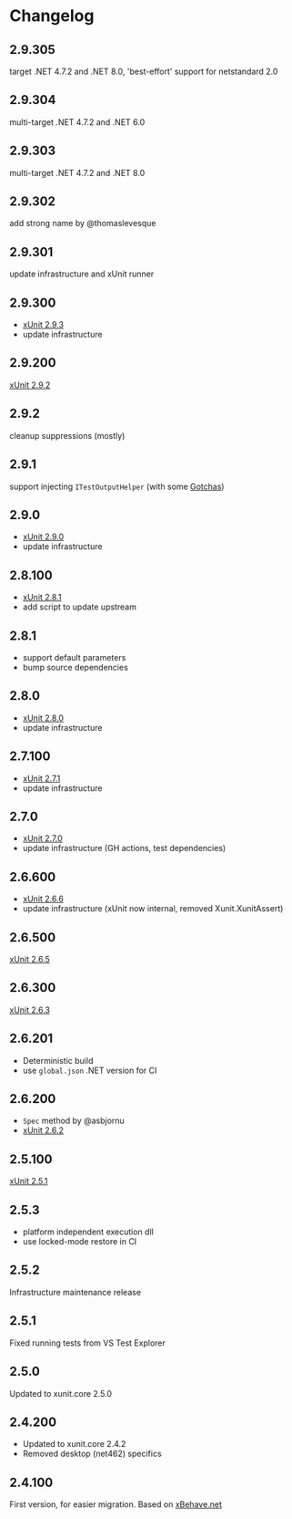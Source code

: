 # Changelog

## 2.9.305

target .NET 4.7.2 and .NET 8.0, 'best-effort' support for netstandard 2.0

## 2.9.304

multi-target .NET 4.7.2 and .NET 6.0

## 2.9.303

multi-target .NET 4.7.2 and .NET 8.0

## 2.9.302

add strong name by @thomaslevesque

## 2.9.301

update infrastructure and xUnit runner

## 2.9.300

- [xUnit 2.9.3](https://github.com/xunit/xunit/compare/v2-2.9.2...v2-2.9.3)
- update infrastructure

## 2.9.200

[xUnit 2.9.2](https://github.com/xunit/xunit/compare/v2-2.9.0...v2-2.9.2)

## 2.9.2

cleanup suppressions (mostly)

## 2.9.1

support injecting `ITestOutputHelper` (with some [Gotchas](./README.md#gotchas))

## 2.9.0

- [xUnit 2.9.0](https://github.com/xunit/xunit/compare/v2-2.8.1...v2-2.9.0)
- update infrastructure

## 2.8.100

- [xUnit 2.8.1](https://github.com/xunit/xunit/compare/v2-2.8.0...v2-2.8.1)
- add script to update upstream

## 2.8.1

- support default parameters
- bump source dependencies

## 2.8.0

- [xUnit 2.8.0](https://github.com/xunit/xunit/compare/v2-2.7.1...v2-2.8.0)
- update infrastructure

## 2.7.100

- [xUnit 2.7.1](https://github.com/xunit/xunit/compare/v2-2.7.0...v2-2.7.1)
- update infrastructure

## 2.7.0

- [xUnit 2.7.0](https://github.com/xunit/xunit/compare/v2-2.6.6...v2-2.7.0)
- update infrastructure (GH actions, test dependencies)

## 2.6.600

- [xUnit 2.6.6](https://github.com/xunit/xunit/compare/v2-2.6.5...v2-2.6.6)
- update infrastructure (xUnit now internal, removed Xunit.XunitAssert)

## 2.6.500

[xUnit 2.6.5](https://github.com/xunit/xunit/compare/v2-2.6.3...v2-2.6.5)

## 2.6.300

[xUnit 2.6.3](https://github.com/xunit/xunit/releases/tag/v2-2.6.3)

## 2.6.201

- Deterministic build
- use `global.json` .NET version for CI

## 2.6.200

- `Spec` method by @asbjornu
- [xUnit 2.6.2](https://github.com/xunit/xunit/releases/tag/v2-2.6.2)

## 2.5.100

[xUnit 2.5.1](https://github.com/xunit/xunit/releases/tag/v2-2.5.1)

## 2.5.3

- platform independent execution dll
- use locked-mode restore in CI

## 2.5.2

Infrastructure maintenance release

## 2.5.1

Fixed running tests from VS Test Explorer

## 2.5.0

Updated to xunit.core 2.5.0

## 2.4.200

- Updated to xunit.core 2.4.2
- Removed desktop (net462) specifics

## 2.4.100

First version, for easier migration. Based on [xBehave.net](https://github.com/adamralph/xbehave.net)
